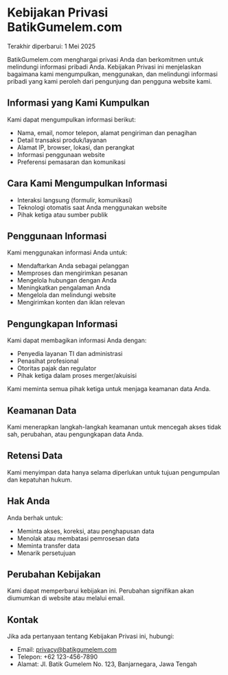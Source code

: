 # Kebijakan Privasi BatikGumelem.com

Terakhir diperbarui: 1 Mei 2025

BatikGumelem.com menghargai privasi Anda dan berkomitmen untuk melindungi informasi pribadi Anda. Kebijakan Privasi ini menjelaskan bagaimana kami mengumpulkan, menggunakan, dan melindungi informasi pribadi yang kami peroleh dari pengunjung dan pengguna website kami.

## Informasi yang Kami Kumpulkan

Kami dapat mengumpulkan informasi berikut:

- Nama, email, nomor telepon, alamat pengiriman dan penagihan
- Detail transaksi produk/layanan
- Alamat IP, browser, lokasi, dan perangkat
- Informasi penggunaan website
- Preferensi pemasaran dan komunikasi

## Cara Kami Mengumpulkan Informasi

- Interaksi langsung (formulir, komunikasi)
- Teknologi otomatis saat Anda menggunakan website
- Pihak ketiga atau sumber publik

## Penggunaan Informasi

Kami menggunakan informasi Anda untuk:

- Mendaftarkan Anda sebagai pelanggan
- Memproses dan mengirimkan pesanan
- Mengelola hubungan dengan Anda
- Meningkatkan pengalaman Anda
- Mengelola dan melindungi website
- Mengirimkan konten dan iklan relevan

## Pengungkapan Informasi

Kami dapat membagikan informasi Anda dengan:

- Penyedia layanan TI dan administrasi
- Penasihat profesional
- Otoritas pajak dan regulator
- Pihak ketiga dalam proses merger/akuisisi

Kami meminta semua pihak ketiga untuk menjaga keamanan data Anda.

## Keamanan Data

Kami menerapkan langkah-langkah keamanan untuk mencegah akses tidak sah, perubahan, atau pengungkapan data Anda.

## Retensi Data

Kami menyimpan data hanya selama diperlukan untuk tujuan pengumpulan dan kepatuhan hukum.

## Hak Anda

Anda berhak untuk:

- Meminta akses, koreksi, atau penghapusan data
- Menolak atau membatasi pemrosesan data
- Meminta transfer data
- Menarik persetujuan

## Perubahan Kebijakan

Kami dapat memperbarui kebijakan ini. Perubahan signifikan akan diumumkan di website atau melalui email.

## Kontak

Jika ada pertanyaan tentang Kebijakan Privasi ini, hubungi:

- Email: privacy@batikgumelem.com
- Telepon: +62 123-456-7890
- Alamat: Jl. Batik Gumelem No. 123, Banjarnegara, Jawa Tengah

